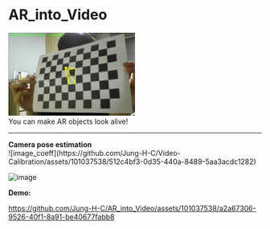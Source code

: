 # AR_into_Video
<img src="/Screenshots/test.PNG" width='50%' height='50%'>
<br>
You can make AR objects look alive!

<hr>
<b>Camera pose estimation</b>
<br>
![image_coeff](https://github.com/Jung-H-C/Video-Calibration/assets/101037538/512c4bf3-0d35-440a-8489-5aa3acdc1282)

![image](https://github.com/Jung-H-C/AR_into_Video/assets/101037538/f86cee57-a45c-4f13-a546-086faa3125e0)

<b>Demo:</b>



https://github.com/Jung-H-C/AR_into_Video/assets/101037538/a2a67306-9526-40f1-8a91-be40677fabb8



